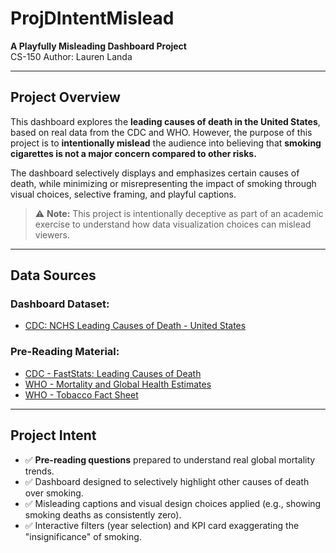 # ProjDIntentMislead

**A Playfully Misleading Dashboard Project**  
CS-150 
Author: Lauren Landa

---

## Project Overview

This dashboard explores the **leading causes of death in the United States**, based on real data from the CDC and WHO. However, the purpose of this project is to **intentionally mislead** the audience into believing that **smoking cigarettes is not a major concern compared to other risks.**

The dashboard selectively displays and emphasizes certain causes of death, while minimizing or misrepresenting the impact of smoking through visual choices, selective framing, and playful captions.

> ⚠️ **Note:** This project is intentionally deceptive as part of an academic exercise to understand how data visualization choices can mislead viewers. 
---

## Data Sources

### Dashboard Dataset:
- [CDC: NCHS Leading Causes of Death - United States](https://data.cdc.gov/NCHS/NCHS-Leading-Causes-of-Death-United-States/bi63-dtpu/about_data)

### Pre-Reading Material:
- [CDC - FastStats: Leading Causes of Death](https://www.cdc.gov/nchs/fastats/leading-causes-of-death.htm)
- [WHO - Mortality and Global Health Estimates](https://www.who.int/data/gho/data/themes/mortality-and-global-health-estimates)
- [WHO - Tobacco Fact Sheet](https://www.who.int/news-room/fact-sheets/detail/tobacco)

---

## Project Intent

- ✅ **Pre-reading questions** prepared to understand real global mortality trends.
- ✅ Dashboard designed to selectively highlight other causes of death over smoking.
- ✅ Misleading captions and visual design choices applied (e.g., showing smoking deaths as consistently zero).
- ✅ Interactive filters (year selection) and KPI card exaggerating the "insignificance" of smoking.


